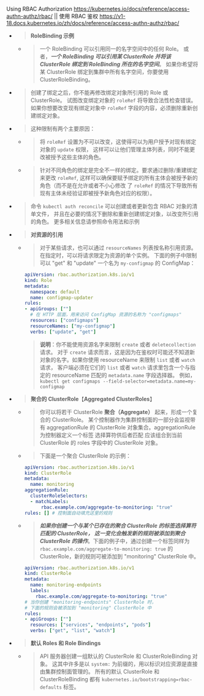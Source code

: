 
Using RBAC Authorization https://kubernetes.io/docs/reference/access-authn-authz/rbac/ || 使用 RBAC 鉴权 https://v1-18.docs.kubernetes.io/zh/docs/reference/access-authn-authz/rbac/
- > **RoleBinding 示例**
  * > 一个 RoleBinding 可以引用同一的名字空间中的任何 Role。 或者，***一个 RoleBinding 可以引用某 ClusterRole 并将该 ClusterRole 绑定到 RoleBinding 所在的名字空间***。 如果你希望将某 ClusterRole 绑定到集群中所有名字空间，你要使用 ClusterRoleBinding。
- > 创建了绑定之后，你不能再修改绑定对象所引用的 Role 或 ClusterRole。 试图改变绑定对象的 `roleRef` 将导致合法性检查错误。 如果你想要改变现有绑定对象中 `roleRef` 字段的内容，必须删除重新创建绑定对象。
- > 这种限制有两个主要原因：
  * > 将 `roleRef` 设置为不可以改变，这使得可以为用户授予对现有绑定对象的 `update` 权限， 这样可以让他们管理主体列表，同时不能更改被授予这些主体的角色。
  * > 针对不同角色的绑定是完全不一样的绑定。要求通过删除/重建绑定来更改 `roleRef`, 这样可以确保要赋予绑定的所有主体会被授予新的角色（而不是在允许或者不小心修改 了 `roleRef` 的情况下导致所有现有主体未经验证即被授予新角色对应的权限）。
- > 命令 `kubectl auth reconcile` 可以创建或者更新包含 RBAC 对象的清单文件， 并且在必要的情况下删除和重新创建绑定对象，以改变所引用的角色。 更多相关信息请参照命令用法和示例
- > **对资源的引用**
  * > 对于某些请求，也可以通过 `resourceNames` 列表按名称引用资源。 在指定时，可以将请求限定为资源的单个实例。 下面的例子中限制可以 "get" 和 "update" 一个名为 `my-configmap` 的 ConfigMap：
    ```yaml
    apiVersion: rbac.authorization.k8s.io/v1
    kind: Role
    metadata:
      namespace: default
      name: configmap-updater
    rules:
    - apiGroups: [""]
      # 在 HTTP 层面，用来访问 ConfigMap 资源的名称为 "configmaps"
      resources: ["configmaps"]
      resourceNames: ["my-configmap"]
      verbs: ["update", "get"]
    ```
    > **说明**：你不能使用资源名字来限制 `create` 或者 `deletecollection` 请求。 对于 `create` 请求而言，这是因为在鉴权时可能还不知道新对象的名字。如果你使用 resourceName 来限制 `list` 或者 `watch` 请求， 客户端必须在它们的 `list` 或者 `watch` 请求里包含一个与指定的 resourceName 匹配的 `metadata.name` 字段选择器。 例如，`kubectl get configmaps --field-selector=metadata.name=my-configmap`
- > **聚合的 ClusterRole**【**Aggregated ClusterRoles**】
  * > 你可以将若干 ClusterRole **聚合（Aggregate）** 起来，形成一个复合的 ClusterRole。 某个控制器作为集群控制面的一部分会监视带有 aggregationRule 的 ClusterRole 对象集合。aggregationRule 为控制器定义一个标签 选择算符供后者匹配 应该组合到当前 ClusterRole 的 roles 字段中的 ClusterRole 对象。
  * > 下面是一个聚合 ClusterRole 的示例：
    ```yaml
    apiVersion: rbac.authorization.k8s.io/v1
    kind: ClusterRole
    metadata:
      name: monitoring
    aggregationRule:
      clusterRoleSelectors:
      - matchLabels:
          rbac.example.com/aggregate-to-monitoring: "true"
    rules: [] # 控制面自动填充这里的规则
    ```
  * > ***如果你创建一个与某个已存在的聚合 ClusterRole 的标签选择算符匹配的 ClusterRole， 这一变化会触发新的规则被添加到聚合 ClusterRole 的操作***。下面的例子中，通过创建一个标签同样为 `rbac.example.com/aggregate-to-monitoring: true` 的 ClusterRole，新的规则可被添加到 "monitoring" ClusterRole 中。
    ```yaml
    apiVersion: rbac.authorization.k8s.io/v1
    kind: ClusterRole
    metadata:
      name: monitoring-endpoints
      labels:
        rbac.example.com/aggregate-to-monitoring: "true"
    # 当你创建 "monitoring-endpoints" ClusterRole 时，
    # 下面的规则会被添加到 "monitoring" ClusterRole 中
    rules:
    - apiGroups: [""]
      resources: ["services", "endpoints", "pods"]
      verbs: ["get", "list", "watch"]
    ```
- > **默认 Roles 和 Role Bindings**
  * > API 服务器创建一组默认的 ClusterRole 和 ClusterRoleBinding 对象。 这其中许多是以 `system:` 为前缀的，用以标识对应资源是直接由集群控制面管理的。 所有的默认 ClusterRole 和 ClusterRoleBinding 都有 `kubernetes.io/bootstrapping=rbac-defaults` 标签。
